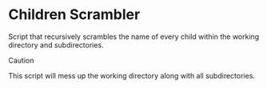 # Children Scrambler

Script that recursively scrambles the name of every child within the working directory and subdirectories.

> [!CAUTION]
> This script will mess up the working directory along with all subdirectories.
